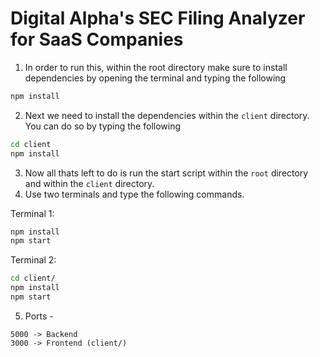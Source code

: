 # Digital Alpha's SEC Filing Analyzer for SaaS Companies

1) In order to run this, within the root directory make sure to install dependencies by opening the terminal and typing the following

```bash
npm install
```

2) Next we need to install the dependencies within the `client` directory. You can do so by typing the following

```bash
cd client
npm install
```

3) Now all thats left to do is run the start script within the `root` directory and within the `client` directory. 
4) Use two terminals and type the following commands.

Terminal 1:

```bash
npm install
npm start
```

Terminal 2:

```bash
cd client/
npm install
npm start
```

5) Ports -

```
5000 -> Backend
3000 -> Frontend (client/)
```
